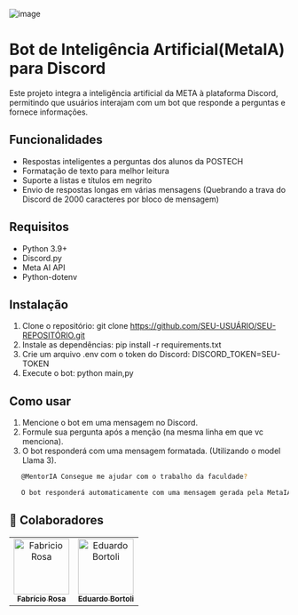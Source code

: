 ![image](https://github.com/user-attachments/assets/c08c0bca-ddde-423a-980f-14b4cd10987b)

# Bot de Inteligência Artificial(MetaIA) para Discord

Este projeto integra a inteligência artificial da META à plataforma Discord, permitindo que usuários interajam com um bot que responde a perguntas e fornece informações.

## Funcionalidades

- Respostas inteligentes a perguntas dos alunos da POSTECH
- Formatação de texto para melhor leitura
- Suporte a listas e títulos em negrito
- Envio de respostas longas em várias mensagens (Quebrando a trava do Discord de 2000 caracteres por bloco de mensagem)

## Requisitos

- Python 3.9+
- Discord.py 
- Meta AI API
- Python-dotenv 

## Instalação

1. Clone o repositório: git clone https://github.com/SEU-USUÁRIO/SEU-REPOSITÓRIO.git
2. Instale as dependências: pip install -r requirements.txt
3. Crie um arquivo .env com o token do Discord: DISCORD_TOKEN=SEU-TOKEN
4. Execute o bot: python main,py

## Como usar
1. Mencione o bot em uma mensagem no Discord.
2. Formule sua pergunta após a menção (na mesma linha em que vc menciona).
3. O bot responderá com uma mensagem formatada. (Utilizando o model Llama 3).
```bash
   @MentorIA Consegue me ajudar com o trabalho da faculdade?

   O bot responderá automaticamente com uma mensagem gerada pela MetaIA.
````   

<h2 id="colab">🤝 Colaboradores</h2>

<table>
  <tr>
    <td align="center">
      <a href="#">
        <img src="https://media.licdn.com/dms/image/v2/D4D03AQFhg6aT98EYyQ/profile-displayphoto-shrink_200_200/profile-displayphoto-shrink_200_200/0/1697061290400?e=1735171200&v=beta&t=I7QymWDGwsoAsobMDPcCba6KiP3cvSA8LnWUF2G9nzU" width="100px;" alt="Fabricio Rosa"/><br>
        <sub>
          <b>Fabrício Rosa</b>
        </sub>
      </a>
    </td>
    <td align="center">
      <a href="#">
        <img src="https://media.licdn.com/dms/image/v2/D4D03AQE-5o3qpWIN9g/profile-displayphoto-shrink_100_100/profile-displayphoto-shrink_100_100/0/1710954940792?e=1735171200&v=beta&t=7vLCKrr7DJio8MREsd9pBijdp8TjUFA5RdkCJpetsS0" width="100px;" alt="Eduardo Bortoli"/><br>
        <sub>
          <b>Eduardo Bortoli</b>
        </sub>
      </a>
    </td>
</table>
